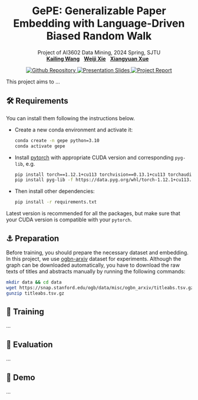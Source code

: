 <h1 align="center">
GePE: Generalizable Paper Embedding with Language-Driven Biased Random Walk
</h1>
<p align="center">
    Project of AI3602 Data Mining, 2024 Spring, SJTU
    <br />
    <a href="https://github.com/Loping151"><strong>Kailing Wang</strong></a>
    &nbsp;
    <a href="https://github.com/Shi-Soul"><strong>Weiji Xie</strong></a>
    &nbsp;
    <a href="https://github.com/xxyQwQ"><strong>Xiangyuan Xue</strong></a>
    &nbsp;
</p>
<p align="center">
    <a href="https://github.com/Loping151/DungeonMaster"> <img alt="Github Repository" src="https://img.shields.io/badge/Github-Repository-blue?logo=github&logoColor=blue"> </a>
    <a href="assets/slides.pdf"> <img alt="Presentation Slides" src="https://img.shields.io/badge/Presentation-Slides-green?logo=googlenews&logoColor=green"> </a>
    <a href='assets/report.pdf'> <img alt='Project Report' src='https://img.shields.io/badge/Project-Report-red?style=flat&logo=googlescholar&logoColor=red'> </a>
</p>

This project aims to ...

## 🛠️ Requirements

You can install them following the instructions below.

* Create a new conda environment and activate it:
  
    ```bash
    conda create -n gepe python=3.10
    conda activate gepe
    ```

* Install [pytorch](https://pytorch.org/get-started/previous-versions/) with appropriate CUDA version and corresponding `pyg-lib`, e.g.
  
    ```bash
    pip install torch==1.12.1+cu113 torchvision==0.13.1+cu113 torchaudio==0.12.1 --extra-index-url https://download.pytorch.org/whl/cu113
    pip install pyg-lib -f https://data.pyg.org/whl/torch-1.12.1+cu113.html
    ```

* Then install other dependencies:
  
    ```bash
    pip install -r requirements.txt
    ```

Latest version is recommended for all the packages, but make sure that your CUDA version is compatible with your `pytorch`.

## ⚓ Preparation

Before training, you should prepare the necessary dataset and embedding. In this project, we use [ogbn-arxiv](https://ogb.stanford.edu/docs/nodeprop/#ogbn-arxiv) dataset for experiments. Although the graph can be downloaded automatically, you have to download the raw texts of titles and abstracts manually by running the following commands:

```bash
mkdir data && cd data
wget https://snap.stanford.edu/ogb/data/misc/ogbn_arxiv/titleabs.tsv.gz
gunzip titleabs.tsv.gz
```

## 🚀 Training

...

## 💯 Evaluation

...

## 🤖 Demo

...